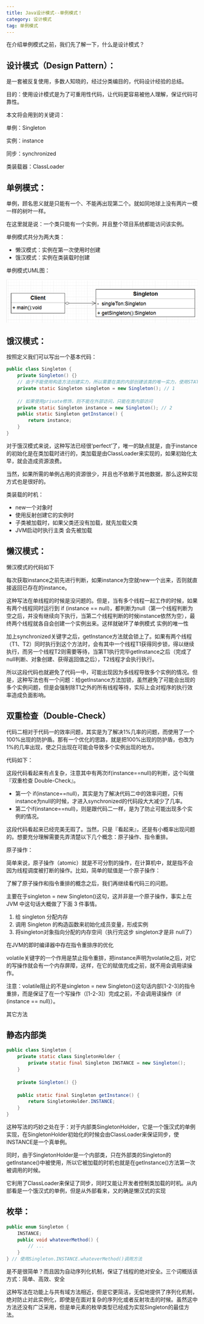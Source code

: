 ```yaml
---
title: Java设计模式--单例模式！
category: 设计模式
tag: 单例模式
---
```


在介绍单例模式之前，我们先了解一下，什么是设计模式？

## 设计模式（Design Pattern）：

是一套被反复使用，多数人知晓的，经过分类编目的，代码设计经验的总结。

目的：使用设计模式是为了可重用性代码，让代码更容易被他人理解，保证代码可靠性。

本文将会用到的关键词：

单例：Singleton

实例：instance

同步：synchronized

类装载器：ClassLoader

## 单例模式：

单例，顾名思义就是只能有一个、不能再出现第二个。就如同地球上没有两片一模一样的树叶一样。

在这里就是说：一个类只能有一个实例，并且整个项目系统都能访问该实例。

单例模式共分为两大类：

- 懒汉模式：实例在第一次使用时创建
- 饿汉模式：实例在类装载时创建

单例模式UML图：

![单例模式UML图：](./assets/20220414/singleton-design-1649949735164.png)

## 饿汉模式：

按照定义我们可以写出一个基本代码：

```java
public class Singleton {
    private Singleton() {}
    // 由于不能使用构造方法创建实力，所以需要在类的内部创建该类的唯一实力，使用STATIC修饰singleton，在外界可以通过类名调用该实例子， 类名.成员变量
    private static Singleton singleton = new Singleton(); // 1
    
    // 如果使用private修饰，则不能在外部访问，只能在类内部访问
    private static Singleton instance = new Singleton(); // 2
    public static Singleton getInstance() {
        return instance;
    }
}
```

对于饿汉模式来说，这种写法已经很‘perfect’了，唯一的缺点就是，由于instance的初始化是在类加载时进行的，类加载是由ClassLoader来实现的，如果初始化太早，就会造成资源浪费。

当然，如果所需的单例占用的资源很少，并且也不依赖于其他数据，那么这种实现方式也是很好的。

类装载的时机：

- new一个对象时
- 使用反射创建它的实例时
- 子类被加载时，如果父类还没有加载，就先加载父类
- JVM启动时执行主类 会先被加载

## 懒汉模式：

懒汉模式的代码如下

每次获取instance之前先进行判断，如果instance为空就new一个出来，否则就直接返回已存在的instance。

这种写法在单线程的时候是没问题的。但是，当有多个线程一起工作的时候，如果有两个线程同时运行到 if (instance == null)，都判断为null（第一个线程判断为空之后，并没有继续向下执行，当第二个线程判断的时候instance依然为空），最终两个线程就各自会创建一个实例出来。这样就破环了单例模式 实例的唯一性

加上synchronized关键字之后，getInstance方法就会锁上了。如果有两个线程（T1、T2）同时执行到这个方法时，会有其中一个线程T1获得同步锁，得以继续执行，而另一个线程T2则需要等待，当第T1执行完毕getInstance之后（完成了null判断、对象创建、获得返回值之后），T2线程才会执行执行。

所以这段代码也就避免了代码一中，可能出现因为多线程导致多个实例的情况。但是，这种写法也有一个问题：给getInstance方法加锁，虽然避免了可能会出现的多个实例问题，但是会强制除T1之外的所有线程等待，实际上会对程序的执行效率造成负面影响。

## 双重检查（Double-Check）

代码二相对于代码一的效率问题，其实是为了解决1%几率的问题，而使用了一个100%出现的防护盾。那有一个优化的思路，就是把100%出现的防护盾，也改为1%的几率出现，使之只出现在可能会导致多个实例出现的地方。

代码如下：

这段代码看起来有点复杂，注意其中有两次if(instance==null)的判断，这个叫做『双重检查 Double-Check』。

- 第一个 if(instance==null)，其实是为了解决代码二中的效率问题，只有instance为null的时候，才进入synchronized的代码段大大减少了几率。
- 第二个if(instance==null)，则是跟代码二一样，是为了防止可能出现多个实例的情况。

这段代码看起来已经完美无瑕了。当然，只是『看起来』，还是有小概率出现问题的。想要充分理解需要先弄清楚以下几个概念：原子操作、指令重排。

原子操作：

简单来说，原子操作（atomic）就是不可分割的操作，在计算机中，就是指不会因为线程调度被打断的操作。比如，简单的赋值是一个原子操作：

了解了原子操作和指令重排的概念之后，我们再继续看代码三的问题。

主要在于singleton = new Singleton()这句，这并非是一个原子操作，事实上在 JVM 中这句话大概做了下面 3 件事情。
1. 给 singleton 分配内存
2. 调用 Singleton 的构造函数来初始化成员变量，形成实例
3. 将singleton对象指向分配的内存空间（执行完这步 singleton才是非 null了）

在JVM的即时编译器中存在指令重排序的优化

volatile关键字的一个作用是禁止指令重排，把instance声明为volatile之后，对它的写操作就会有一个内存屏障，这样，在它的赋值完成之前，就不用会调用读操作。

注意：volatile阻止的不是singleton = new Singleton()这句话内部[1-2-3]的指令重排，而是保证了在一个写操作（[1-2-3]）完成之前，不会调用读操作（if (instance == null)）。

其它方法

## 静态内部类

```java
public class Singleton {
    private static class SingletonHolder {
        private static final Singleton INSTANCE = new Singleton();
    }

    private Singleton() {}

    public static final Singleton getInstance() {
        return SingletonHolder.INSTANCE;
    }
}

```
这种写法的巧妙之处在于：对于内部类SingletonHolder，它是一个饿汉式的单例实现，在SingletonHolder初始化的时候会由ClassLoader来保证同步，使INSTANCE是一个真单例。

同时，由于SingletonHolder是一个内部类，只在外部类的Singleton的getInstance()中被使用，所以它被加载的时机也就是在getInstance()方法第一次被调用的时候。

它利用了ClassLoader来保证了同步，同时又能让开发者控制类加载的时机。从内部看是一个饿汉式的单例，但是从外部看来，又的确是懒汉式的实现

## 枚举：

```java
public enum Singleton {
    INSTANCE;
    public void whateverMethod() {
        // ...
    }
} // 使用Singleton.INSTANCE.whateverMethod()调用方法

```
是不是很简单？而且因为自动序列化机制，保证了线程的绝对安全。三个词概括该方式：简单、高效、安全

这种写法在功能上与共有域方法相近，但是它更简洁，无偿地提供了序列化机制，绝对防止对此实例化，即使是在面对复杂的序列化或者反射攻击的时候。虽然这中方法还没有广泛采用，但是单元素的枚举类型已经成为实现Singleton的最佳方法。
